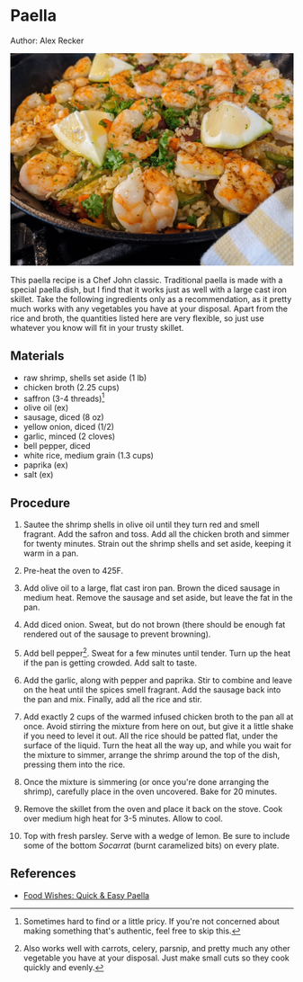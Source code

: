 # Paella

Author: Alex Recker

![](images/paella.jpg)

This paella recipe is a Chef John classic.  Traditional paella is made
with a special paella dish, but I find that it works just as well with
a large cast iron skillet.  Take the following ingredients only as a
recommendation, as it pretty much works with any vegetables you have
at your disposal.  Apart from the rice and broth, the quantities
listed here are very flexible, so just use whatever you know will fit
in your trusty skillet.

## Materials

- raw shrimp, shells set aside (1 lb)
- chicken broth (2.25 cups)
- saffron (3-4 threads)[^2]
- olive oil (ex)
- sausage, diced (8 oz)
- yellow onion, diced (1/2)
- garlic, minced (2 cloves)
- bell pepper, diced
- white rice, medium grain (1.3 cups)
- paprika (ex)
- salt (ex)

## Procedure

1. Sautee the shrimp shells in olive oil until they turn red and smell
   fragrant.  Add the safron and toss.  Add all the chicken broth and
   simmer for twenty minutes.  Strain out the shrimp shells and set
   aside, keeping it warm in a pan.

2. Pre-heat the oven to 425F.

3. Add olive oil to a large, flat cast iron pan.  Brown the diced
   sausage in medium heat.  Remove the sausage and set aside, but
   leave the fat in the pan.
   
4. Add diced onion.  Sweat, but do not brown (there should be enough
   fat rendered out of the sausage to prevent browning).

5. Add bell pepper[^1].  Sweat for a few minutes until tender.  Turn
   up the heat if the pan is getting crowded.  Add salt to taste.

6. Add the garlic, along with pepper and paprika.  Stir to combine and
   leave on the heat until the spices smell fragrant.  Add the sausage
   back into the pan and mix.  Finally, add all the rice and stir.

7. Add exactly 2 cups of the warmed infused chicken broth to the pan
   all at once.  Avoid stirring the mixture from here on out, but give
   it a little shake if you need to level it out.  All the rice should
   be patted flat, under the surface of the liquid.  Turn the heat all
   the way up, and while you wait for the mixture to simmer, arrange
   the shrimp around the top of the dish, pressing them into the rice.

8. Once the mixture is simmering (or once you're done arranging the
   shrimp), carefully place in the oven uncovered.  Bake for 20
   minutes.

9. Remove the skillet from the oven and place it back on the stove.
   Cook over medium high heat for 3-5 minutes.  Allow to cool.

10. Top with fresh parsley.  Serve with a wedge of lemon.  Be sure to
   include some of the bottom _Socarrat_ (burnt caramelized bits) on
   every plate.

[^1]: Also works well with carrots, celery, parsnip, and pretty much
	any other vegetable you have at your disposal.  Just make small
	cuts so they cook quickly and evenly.
	
[^2]: Sometimes hard to find or a little pricy.  If you're not
    concerned about making something that's authentic, feel free to
    skip this.

## References

- [Food Wishes: Quick & Easy Paella]

[Food Wishes: Quick & Easy Paella]: https://www.youtube.com/watch?v=tiJMJznAi0Y
